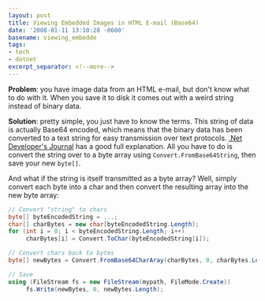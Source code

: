 ```yaml
---
layout: post
title: Viewing Embedded Images in HTML E-mail (Base64)
date: '2008-01-11 13:10:28 -0600'
basename: viewing_embedde
tags:
- tech
- dotnet
excerpt_separator: <!--more-->
---
```


**Problem**: you have image data from an HTML e-mail, but don't know what to do
with it. When you save it to disk it comes out with a weird string instead of
binary data.

**Solution**: pretty simple, you just have to know the terms. This string of
data is actually Base64 encoded, which means that the binary data has been
converted to a text string for easy transmission over text protocols. <a
href="http://dotnet.sys-con.com/read/192527.htm">.Net Developer's Journal</a>
has a good full explanation. All you have to do is convert the string over to a
byte array using `Convert.FromBase64String`, then save your new `byte[]`.

<!--more-->

And what if the string is itself transmitted as a byte array? Well, simply
convert each byte into a char and then convert the resulting array into the new
byte array:

```csharp
// Convert "string" to chars
byte[] byteEncodedString = ...;
char[] charBytes = new char[byteEncodedString.Length];
for (int i = 0; i < byteEncodedString.Length; i++)
     charBytes[i] = Convert.ToChar(byteEncodedString[i]);

// Convert chars back to bytes
byte[] newBytes = Convert.FromBase64CharAray(charBytes, 0, charBytes.Length);

// Save
using (FileStream fs = new FileStream(mypath, FileMode.Create))
     fs.Write(newBytes, 0, newBytes.Length);
```
